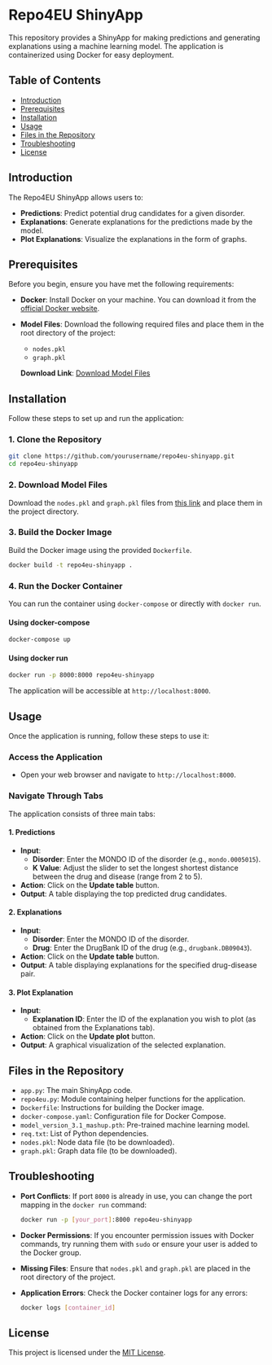 # Repo4EU ShinyApp

This repository provides a ShinyApp for making predictions and generating explanations using a machine learning model. The application is containerized using Docker for easy deployment.

## Table of Contents

- [Introduction](#introduction)
- [Prerequisites](#prerequisites)
- [Installation](#installation)
- [Usage](#usage)
- [Files in the Repository](#files-in-the-repository)
- [Troubleshooting](#troubleshooting)
- [License](#license)

## Introduction

The Repo4EU ShinyApp allows users to:

- **Predictions**: Predict potential drug candidates for a given disorder.
- **Explanations**: Generate explanations for the predictions made by the model.
- **Plot Explanations**: Visualize the explanations in the form of graphs.

## Prerequisites

Before you begin, ensure you have met the following requirements:

- **Docker**: Install Docker on your machine. You can download it from the [official Docker website](https://www.docker.com/get-started).

- **Model Files**: Download the following required files and place them in the root directory of the project:

  - `nodes.pkl`
  - `graph.pkl`

  **Download Link**: [Download Model Files](http://example.com/download)

## Installation

Follow these steps to set up and run the application:

### 1. Clone the Repository

```bash
git clone https://github.com/yourusername/repo4eu-shinyapp.git
cd repo4eu-shinyapp
```

### 2. Download Model Files

Download the `nodes.pkl` and `graph.pkl` files from [this link](http://example.com/download) and place them in the project directory.

### 3. Build the Docker Image

Build the Docker image using the provided `Dockerfile`.

```bash
docker build -t repo4eu-shinyapp .
```

### 4. Run the Docker Container

You can run the container using `docker-compose` or directly with `docker run`.

#### Using docker-compose

```bash
docker-compose up
```

#### Using docker run

```bash
docker run -p 8000:8000 repo4eu-shinyapp
```

The application will be accessible at `http://localhost:8000`.

## Usage

Once the application is running, follow these steps to use it:

### Access the Application

- Open your web browser and navigate to `http://localhost:8000`.

### Navigate Through Tabs

The application consists of three main tabs:

#### 1. Predictions

- **Input**:
  - **Disorder**: Enter the MONDO ID of the disorder (e.g., `mondo.0005015`).
  - **K Value**: Adjust the slider to set the longest shortest distance between the drug and disease (range from 2 to 5).
- **Action**: Click on the **Update table** button.
- **Output**: A table displaying the top predicted drug candidates.

#### 2. Explanations

- **Input**:
  - **Disorder**: Enter the MONDO ID of the disorder.
  - **Drug**: Enter the DrugBank ID of the drug (e.g., `drugbank.DB09043`).
- **Action**: Click on the **Update table** button.
- **Output**: A table displaying explanations for the specified drug-disease pair.

#### 3. Plot Explanation

- **Input**:
  - **Explanation ID**: Enter the ID of the explanation you wish to plot (as obtained from the Explanations tab).
- **Action**: Click on the **Update plot** button.
- **Output**: A graphical visualization of the selected explanation.

## Files in the Repository

- `app.py`: The main ShinyApp code.
- `repo4eu.py`: Module containing helper functions for the application.
- `Dockerfile`: Instructions for building the Docker image.
- `docker-compose.yaml`: Configuration file for Docker Compose.
- `model_version_3.1_mashup.pth`: Pre-trained machine learning model.
- `req.txt`: List of Python dependencies.
- `nodes.pkl`: Node data file (to be downloaded).
- `graph.pkl`: Graph data file (to be downloaded).

## Troubleshooting

- **Port Conflicts**: If port `8000` is already in use, you can change the port mapping in the `docker run` command:

  ```bash
  docker run -p [your_port]:8000 repo4eu-shinyapp
  ```

- **Docker Permissions**: If you encounter permission issues with Docker commands, try running them with `sudo` or ensure your user is added to the Docker group.

- **Missing Files**: Ensure that `nodes.pkl` and `graph.pkl` are placed in the root directory of the project.

- **Application Errors**: Check the Docker container logs for any errors:

  ```bash
  docker logs [container_id]
  ```

## License

This project is licensed under the [MIT License](LICENSE).
